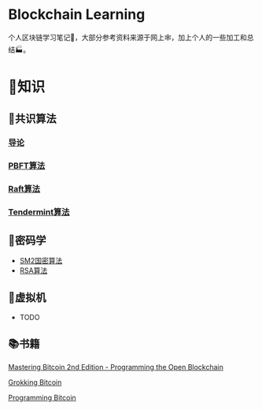 # Blockchain Learning
个人区块链学习笔记📒，大部分参考资料来源于网上🕸️，加上个人的一些加工和总结🏭。

# 📖知识
## 🚀共识算法
### [导论](/consensus/Guide.md)
### [PBFT算法](/consensus/PBFT.md)
### [Raft算法](/consensus/Raft.md)
### [Tendermint算法](/consensus/Tendermint.md)

## 🔑密码学
- [SM2国密算法](/cryptography/SM2.md)
- [RSA算法](/cryptography/RSA.md)

## 🤖️虚拟机
- TODO

## 📚书籍
[Mastering Bitcoin 2nd Edition - Programming the Open Blockchain](https://github.com/bitcoinbook/bitcoinbook)

[Grokking Bitcoin](https://github.com/kallerosenbaum/grokkingbitcoin)

[Programming Bitcoin](https://github.com/jimmysong/programmingbitcoin)